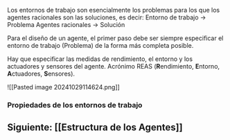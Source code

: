Los entornos de trabajo son esencialmente los problemas para los que los agentes racionales son las soluciones, es decir:
	Entorno de trabajo -> Problema
	Agentes racionales -> Solución

Para el diseño de un agente, el primer paso debe ser siempre especificar el entorno de trabajo (Problema) de la forma más completa posible.

Hay que especificar las medidas de rendimiento, el entorno y los actuadores y sensores del agente. Acrónimo REAS (**R**endimiento, **E**ntorno, **A**ctuadores, **S**ensores).

![[Pasted image 20241029114624.png]]

### Propiedades de los entornos de trabajo


## **Siguiente:** [[Estructura de los Agentes]]
